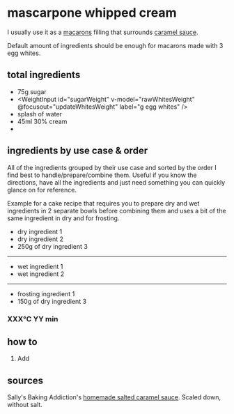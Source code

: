 <script setup lang="ts">
import { ref } from 'vue';

import WeightInput from '../components/WeightInput.vue';

const rawWhitesWeight = ref(90);
const parsedWhitesWeight = ref(90);

function updateWhitesWeight() {
  parsedWhitesWeight.value = rawWhitesWeight.value;
}
</script>

# mascarpone whipped cream

I usually use it as a [macarons](base) filling that surrounds [caramel sauce](caramel-sauce).

Default amount of ingredients should be enough for macarons made with 3 egg whites.

## total ingredients

- 75g sugar
- <WeightInput id="sugarWeight" v-model="rawWhitesWeight" @focusout="updateWhitesWeight" label="g egg whites" />
- splash of water
- 45ml 30% cream
- 

## ingredients by use case & order

All of the ingredients grouped by their use case and sorted by the order I find best to handle/prepare/combine them. Useful if you know the directions, have all the ingredients and just need something you can quickly glance on for reference.

Example for a cake recipe that requires you to prepare dry and wet ingredients in 2 separate bowls before combining them and uses a bit of the same ingredient in dry and for frosting.

- dry ingredient 1
- dry ingredient 2
- 250g of dry ingredient 3
---
- wet ingredient 1
- wet ingredient 2
---
- frosting ingredient 1
- 150g of dry ingredient 3

### XXX°C YY min

## how to

1. Add

## sources

Sally's Baking Addiction's [homemade salted caramel sauce](https://sallysbakingaddiction.com/homemade-salted-caramel-recipe/). Scaled down, without salt.
